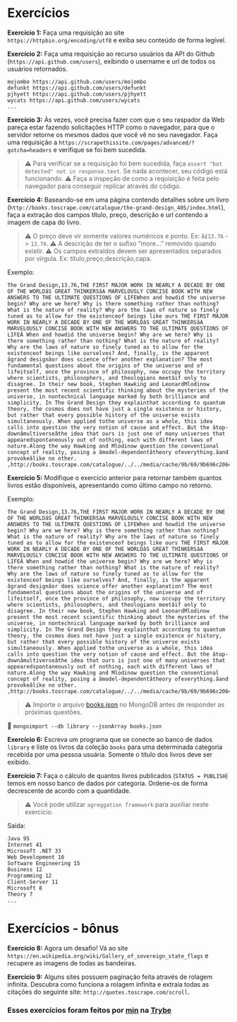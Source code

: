 # Exercícios

__Exercício 1:__ Faça uma requisição ao site `https://httpbin.org/encoding/utf8` e exiba seu conteúdo de forma legível.

__Exercício 2:__ Faça uma requisição ao recurso usuários da API do Github (`https://api.github.com/users`), exibindo o username e url de todos os usuários retornados.

```
mojombo https://api.github.com/users/mojombo
defunkt https://api.github.com/users/defunkt
pjhyett https://api.github.com/users/pjhyett
wycats https://api.github.com/users/wycats
...
```

__Exercício 3:__ Às vezes, você precisa fazer com que o seu raspador da Web pareça estar fazendo solicitações HTTP como o navegador, para que o servidor retorne os mesmos dados que você vê no seu navegador. Faça uma requisição a `https://scrapethissite.com/pages/advanced/?gotcha=headers` e verifique se foi bem sucedida.

> ⚠️ Para verificar se a requisição foi bem sucedida, faça `assert "bot detected" not in response.text`. Se nada acontecer, seu código está funcionando. ⚠️ Faça a inspeção de como a requisição é feita pelo navegador para conseguir replicar através do código.

__Exercício 4:__ Baseando-se em uma página contendo detalhes sobre um livro (`http://books.toscrape.com/catalogue/the-grand-design_405/index.html`), faça a extração dos campos título, preço, descrição e url contendo a imagem de capa do livro.

> ⚠️ O preço deve vir somente valores numéricos e ponto. Ex: `Â£13.76` -> `13.76`. ⚠️ A descrição de ter o sufixo “more…” removido quando existir. ⚠️ Os campos extraídos devem ser apresentados separados por vírgula. Ex: título,preço,descrição,capa.

Exemplo:

```
The Grand Design,13.76,THE FIRST MAJOR WORK IN NEARLY A DECADE BY ONE OF THE WORLDâS GREAT THINKERSâA MARVELOUSLY CONCISE BOOK WITH NEW ANSWERS TO THE ULTIMATE QUESTIONS OF LIFEWhen and howdid the universe begin? Why are we here? Why is there something rather than nothing? What is the nature of reality? Why are the laws of nature so finely tuned as to allow for the existenceof beings like ours THE FIRST MAJOR WORK IN NEARLY A DECADE BY ONE OF THE WORLDâS GREAT THINKERSâA MARVELOUSLY CONCISE BOOK WITH NEW ANSWERS TO THE ULTIMATE QUESTIONS OF LIFEÂ When and howdid the universe begin? Why are we here? Why is there something rather than nothing? What is the nature of reality? Why are the laws of nature so finely tuned as to allow for the existenceof beings like ourselves? And, finally, is the apparent âgrand designâor does science offer another explanation? The most fundamental questions about the origins of the universe and of lifeitself, once the province of philosophy, now occupy the territory where scientists, philosophers, and theologians meetâif only to disagree. In their new book, Stephen Hawking and LeonardMlodinow present the most recent scientific thinking about the mysteries of the universe, in nontechnical language marked by both brilliance and simplicity. In The Grand Design they explainthat according to quantum theory, the cosmos does not have just a single existence or history, but rather that every possible history of the universe exists simultaneously. When applied tothe universe as a whole, this idea calls into question the very notion of cause and effect. But the âtop-downâmultiverseâthe idea that ours is just one of many universes that appearedspontaneously out of nothing, each with different laws of nature.Along the way Hawking and Mlodinow question the conventional concept of reality, posing a âmodel-dependentâtheory ofeverything.âand provokeâlike no other. ,http://books.toscrape.com/catalogue/../../media/cache/9b/69/9b696c2064d6ee387774b6121bb4be91.jpg
```

__Exercício 5:__ Modifique o exercício anterior para retornar também quantos livros estão disponíveis, apresentando como último campo no retorno.

Exemplo:

```
The Grand Design,13.76,THE FIRST MAJOR WORK IN NEARLY A DECADE BY ONE OF THE WORLDâS GREAT THINKERSâA MARVELOUSLY CONCISE BOOK WITH NEW ANSWERS TO THE ULTIMATE QUESTIONS OF LIFEWhen and howdid the universe begin? Why are we here? Why is there something rather than nothing? What is the nature of reality? Why are the laws of nature so finely tuned as to allow for the existenceof beings like ours THE FIRST MAJOR WORK IN NEARLY A DECADE BY ONE OF THE WORLDâS GREAT THINKERSâA MARVELOUSLY CONCISE BOOK WITH NEW ANSWERS TO THE ULTIMATE QUESTIONS OF LIFEÂ When and howdid the universe begin? Why are we here? Why is there something rather than nothing? What is the nature of reality? Why are the laws of nature so finely tuned as to allow for the existenceof beings like ourselves? And, finally, is the apparent âgrand designâor does science offer another explanation? The most fundamental questions about the origins of the universe and of lifeitself, once the province of philosophy, now occupy the territory where scientists, philosophers, and theologians meetâif only to disagree. In their new book, Stephen Hawking and LeonardMlodinow present the most recent scientific thinking about the mysteries of the universe, in nontechnical language marked by both brilliance and simplicity. In The Grand Design they explainthat according to quantum theory, the cosmos does not have just a single existence or history, but rather that every possible history of the universe exists simultaneously. When applied tothe universe as a whole, this idea calls into question the very notion of cause and effect. But the âtop-downâmultiverseâthe idea that ours is just one of many universes that appearedspontaneously out of nothing, each with different laws of nature.Along the way Hawking and Mlodinow question the conventional concept of reality, posing a âmodel-dependentâtheory ofeverything.âand provokeâlike no other. ,http://books.toscrape.com/catalogue/../../media/cache/9b/69/9b696c2064d6ee387774b6121bb4be91.jpg,5
```

> ⚠️ Importe o arquivo [books.json](https://lms-assets.betrybe.com/lms/books.json) no MongoDB antes de responder as próximas questões.

🦜 `mongoimport --db library --jsonArray books.json`

__Exercício 6:__ Escreva um programa que se conecte ao banco de dados `library` e liste os livros da coleção `books` para uma determinada categoria recebida por uma pessoa usuária. Somente o título dos livros deve ser exibido.

__Exercício 7:__ Faça o cálculo de quantos livros publicados (`STATUS = PUBLISH`) temos em nosso banco de dados por categoria. Ordene-os de forma decrescente de acordo com a quantidade.

> ⚠️ Você pode utilizar `agreggation framework` para auxiliar neste exercício.

Saída:

```
Java 95
Internet 41
Microsoft .NET 33
Web Development 16
Software Engineering 15
Business 12
Programming 12
Client-Server 11
Microsoft 8
Theory 7
...
```

# Exercícios - bônus

__Exercício 8:__ Agora um desafio! Vá ao site `https://en.wikipedia.org/wiki/Gallery_of_sovereign_state_flags` e recupere as imagens de todas as bandeiras.

__Exercício 9:__ Alguns sites possuem paginação feita através de rolagem infinita. Descubra como funciona a rolagem infinita e extraia todas as citações do seguinte site: `http://quotes.toscrape.com/scroll`.

### Esses exercícios foram feitos por [min](https://www.linkedin.com/in/jonathan-r-andrade/) na [Trybe](https://www.betrybe.com/)
